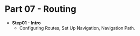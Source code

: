 # Part 07 - Routing

- **Step01 - Intro**
  - Configuring Routes, Set Up Navigation, Navigation Path.

